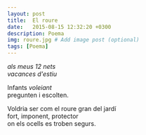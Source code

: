 ```yaml
---
layout: post
title:  El roure
date:   2015-08-15 12:32:20 +0300
description: Poema
img: roure.jpg # Add image post (optional)
tags: [Poema]
---
```


_als meus 12 nets_  
_vacances d'estiu_  

Infants _voleiant_  
pregunten i escolten.  

Voldria ser com el roure gran del jardí  
fort, imponent, protector  
on els ocells es troben segurs.
